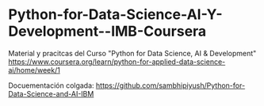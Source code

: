 # Python-for-Data-Science-AI-Y-Development--IMB-Coursera
Material y pracitcas del Curso "Python for Data Science, AI &amp; Development" https://www.coursera.org/learn/python-for-applied-data-science-ai/home/week/1



Docuementación colgada: https://github.com/sambhipiyush/Python-for-Data-Science-and-AI-IBM
